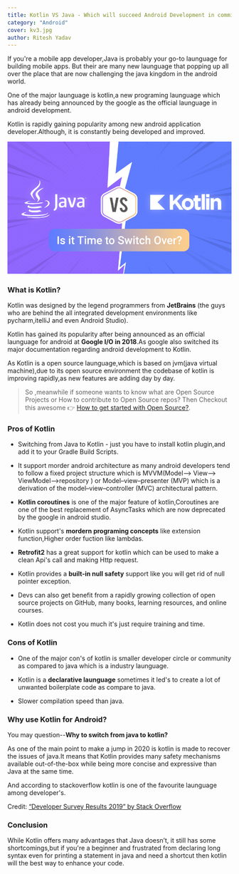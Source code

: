 ```yaml
---
title: Kotlin VS Java - Which will succeed Android Development in comming times?
category: "Android"
cover: kv3.jpg
author: Ritesh Yadav
---
```


If you're a mobile app developer,Java is probably your go-to launguage for building mobile apps.
But their are many new launguage that popping up all over the place that are now challenging the java
kingdom in the android world.

One of the major launguage is kotlin,a new programing launguage which has already being announced by the google as the official launguage in android development.

Kotlin is rapidly gaining popularity among new android application developer.Although, it is constantly being developed and improved. 

![](./kv3.jpg)

### What is Kotlin?

Kotlin was designed by the legend programmers from **JetBrains** (the guys who are behind the all integrated development environments like pycharm,itelliJ and even Android Studio).

Kotlin has gained its popularity after being announced as an official launguage for android at **Google I/O in 2018**.As google also switched its major documentation regarding android development to Kotlin.

As Kotlin is a open source launguage,which is based on jvm(java virtual machine),due to its open source environment the codebase of kotlin is improving rapidly,as new features are adding day by day.

> So ,meanwhile if someone wants to know what are Open Source Projects or How to contribute to Open Source repos? Then Checkout this awesome 👉 [How to get started with Open Source?](https://www.hackerearth.com/getstarted-opensource/).

### Pros of Kotlin

- Switching from Java to Kotlin - just you have to install kotlin plugin,and add it to your Gradle Build Scripts.

- It support morder android architecture as many android developers tend to follow a fixed project structure which is MVVM(Model--> View--> ViewModel-->repository ) or Model–view–presenter (MVP) which is a derivation of the model–view–controller (MVC) architectural pattern.

- **Kotlin coroutines** is one of the major feature of kotlin,Coroutines are one of the best replacement of AsyncTasks which are now deprecated by the google in android studio.

- Kotlin support's **mordern programing concepts** like extension function,Higher order fuction like lambdas.

- **Retrofit2** has a great support for kotlin which can be used to make a clean Api's call and making Http request.

- Kotlin provides a **built-in null safety** support like you will get rid of null pointer exception.

- Devs can also get benefit from a rapidly growing collection of open source projects on GitHub, many books, learning resources, and online courses.

- Kotlin does not cost you much it's just require training and time.


### Cons of Kotlin

- One of the major con's of kotlin is smaller developer circle or community as compared to java which is a industry launguage.

- Kotlin is a **declarative launguage** sometimes it led's to create a lot of unwanted boilerplate code as compare to java.

- Slower compilation speed than java.


### Why use Kotlin for Android?

You may question--**Why to switch from java to kotlin?**

As one of the main point to make a jump in 2020 is kotlin is made to recover the issues of java.It means that Kotlin provides many safety mechanisms available out-of-the-box while being more concise and expressive than Java at the same time.

And according to stackoverflow kotlin is one of the favourite launguage among developer's.

Credit: [“Developer Survey Results 2019” by Stack Overflow](https://insights.stackoverflow.com/survey/2019)

### Conclusion

While Kotlin offers many advantages that Java doesn’t, it still has some shortcomings,but if you're a beginner and frustrated from declaring long syntax even for printing a statement in java and need a shortcut then kotlin will the best way to enhance your code.














